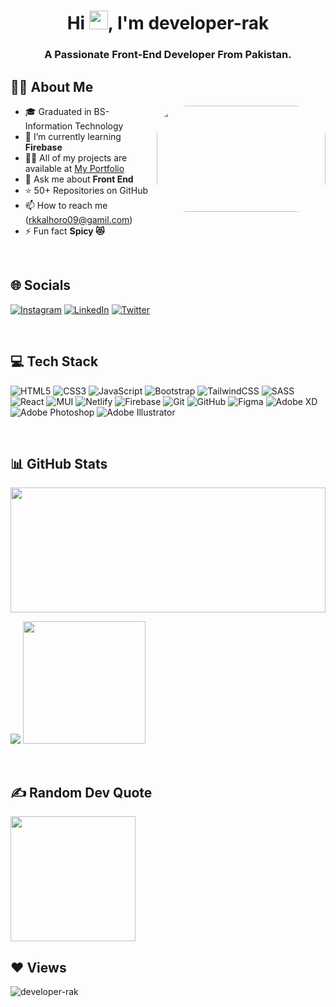 <h1 align="center">Hi <img src="https://raw.githubusercontent.com/MartinHeinz/MartinHeinz/master/wave.gif" width="30px" height="30px"/>, I'm developer-rak</h1>
<h3 align="center">A Passionate Front-End Developer From Pakistan.</h3>


## 🙋‍♂️ About Me
<a href="#"><img src="https://cdn.dribbble.com/users/2131993/screenshots/4948736/media/421d4ed2f3d23c73d64d20963f61f422.gif" align="right" width="270px" height="170px" style="border-radius:50px;"/></a>

- 🎓 Graduated in BS- Information Technology
- 🌱 I’m currently learning **Firebase**
- 👨‍💻 All of my projects are available at <a href="https://developer-rak.netlify.app/" target="_blank"> My Portfolio </a>
- 💬 Ask me about **Front End**
- ⭐ 50+ Repositories on GitHub
- 📫 How to reach me (rkkalhoro09@gamil.com)
- ⚡ Fun fact  **Spicy 😻** 

 <br/>

## 🌐 Socials
[![Instagram](https://img.shields.io/badge/Instagram-%23E4405F.svg?logo=Instagram&logoColor=white)](https://instagram.com/https://instagram.com/developer_rak) 
[![LinkedIn](https://img.shields.io/badge/LinkedIn-%230077B5.svg?logo=linkedin&logoColor=white)](https://linkedin.com/in/https://www.linkedin.com/in/developer-rak) 
[![Twitter](https://img.shields.io/badge/Twitter-%231DA1F2.svg?logo=Twitter&logoColor=white)](https://twitter.com/https://twitter.com/developer_rak?t=Ld5wJ6xyTH8dBmA0Omy13Q&s=09) 

<br/>

## 💻 Tech Stack 
![HTML5](https://img.shields.io/badge/html5-%23E34F26.svg?style=for-the-badge&logo=html5&logoColor=white)
![CSS3](https://img.shields.io/badge/css3-%231572B6.svg?style=for-the-badge&logo=css3&logoColor=white)
![JavaScript](https://img.shields.io/badge/javascript-%23323330.svg?style=for-the-badge&logo=javascript&logoColor=%23F7DF1E)
![Bootstrap](https://img.shields.io/badge/bootstrap-%23563D7C.svg?style=for-the-badge&logo=bootstrap&logoColor=white)
![TailwindCSS](https://img.shields.io/badge/tailwindcss-%2338B2AC.svg?style=for-the-badge&logo=tailwind-css&logoColor=white)
![SASS](https://img.shields.io/badge/SASS-hotpink.svg?style=for-the-badge&logo=SASS&logoColor=white)
![React](https://img.shields.io/badge/react-%2320232a.svg?style=for-the-badge&logo=react&logoColor=%2361DAFB) 
![MUI](https://img.shields.io/badge/MUI-%230081CB.svg?style=for-the-badge&logo=mui&logoColor=white) 
![Netlify](https://img.shields.io/badge/netlify-%23000000.svg?style=for-the-badge&logo=netlify&logoColor=#00C7B7)
![Firebase](https://img.shields.io/badge/firebase-a08021?style=for-the-badge&logo=firebase&logoColor=ffcd34)
![Git](https://img.shields.io/badge/git-%23F05033.svg?style=for-the-badge&logo=git&logoColor=white)
![GitHub](https://img.shields.io/badge/github-%23121011.svg?style=for-the-badge&logo=github&logoColor=white)
![Figma](https://img.shields.io/badge/figma-%23F24E1E.svg?style=for-the-badge&logo=figma&logoColor=white)
![Adobe XD](https://img.shields.io/badge/Adobe%20XD-470137?style=for-the-badge&logo=Adobe%20XD&logoColor=#FF61F6)
![Adobe Photoshop](https://img.shields.io/badge/adobephotoshop-%2331A8FF.svg?style=for-the-badge&logo=adobephotoshop&logoColor=white) 
![Adobe Illustrator](https://img.shields.io/badge/adobeillustrator-%23FF9A00.svg?style=for-the-badge&logo=adobeillustrator&logoColor=white)

<br/>

## 📊 GitHub Stats 
<img src="https://github-readme-streak-stats.herokuapp.com/?user=developer-rak&theme=monokai&hide_border=false" align="center" width="100%" height="200"/> <br/>

![](https://github-readme-stats.vercel.app/api?username=developer-rak&theme=monokai&hide_border=false&include_all_commits=true&count_private=true)
<img src="https://github-readme-stats.vercel.app/api/top-langs/?username=developer-rak&theme=monokai&hide_border=false&include_all_commits=true&count_private=true&layout=compact" height="196px"/>
<!--![](https://github-readme-stats.vercel.app/api/top-langs/?username=developer-rak&theme=monokai&hide_border=false&include_all_commits=true&count_private=true&layout=compact)-->

<br/>

## ✍️ Random Dev Quote
<img src="https://quotes-github-readme.vercel.app/api?type=vetical&theme=gruvbox" align="center" width="200px" height="200px"/>
<!--![](https://quotes-github-readme.vercel.app/api?type=vetical&theme=gruvbox)-->

<!--### 😂 Random Dev Meme
<img src="https://rm.up.railway.app/" width="512px"/>-->


## ❤ Views
<p align="left"> <img src="https://komarev.com/ghpvc/?username=developer-rak&label=Profile%20views&color=AD6600&style=circle" alt="developer-rak" /> </p>
<!-- --/>
